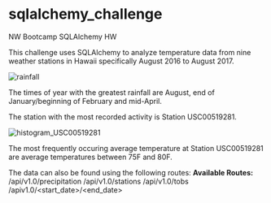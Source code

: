 # sqlalchemy_challenge
NW Bootcamp SQLAlchemy HW

This challenge uses SQLAlchemy to analyze temperature data from nine weather stations in Hawaii specifically August 2016 to August 2017.

![rainfall](https://user-images.githubusercontent.com/68086211/115999123-2e077580-a5b0-11eb-8678-dcf84ddd1eb6.png)

The times of year with the greatest rainfall are August, end of January/beginning of February and mid-April. 

The station with the most recorded activity is Station USC00519281. 

![histogram_USC00519281](https://user-images.githubusercontent.com/68086211/115999175-6c049980-a5b0-11eb-9c97-0fde2442f5f7.png)

The most frequently occuring average temperature at Station USC00519281	are average temperatures between 75F and 80F.

The data can also be found using the following routes:
**Available Routes:**
/api/v1.0/precipitation
/api/v1.0/stations
/api/v1.0/tobs
/apiv1.0/<start_date>/<end_date>

